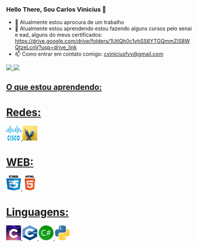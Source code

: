 ### Hello There, Sou Carlos Vinicius 👋
- 🔭 Atualmente estou aprocura de um trabalho
- 🌱 Atualmente estou aprendendo estou fazendo alguns cursos pelo senai e ead, alguns do meus certificados: https://drive.google.com/drive/folders/1UtIQh0c1vhSS6YTGQmmZiS8WQtzeLcnV?usp=drive_link
- 📫 Como entrar em contato comigo: cviniciusfvv@gmail.com

<div>
<a href="https://github.com/cviniciusfvv">
<img loading="lazy" height="180em" src="https://github-readme-stats.vercel.app/api/top-langs/?username=cviniciusfvv&layout=compact&langs_count=7&theme=dracula"/>
<img loading="lazy" height="180em" src="https://github-readme-stats.vercel.app/api?username=cviniciusfvv&show_icons=true&theme=dracula&include_all_commits=true&count_private=true"/>
</div>

## O que estou aprendendo:

# Redes:
<img loading="lazy" src="IMG/cisco/android-chrome-512x512.png" width="40" height="40"/> <img loading="lazy" src="IMG/redes/android-chrome-512x512.png" width="40" height="40"/>

# WEB:
<img loading="lazy" src="IMG/CSS/android-chrome-512x512.png" width="40" height="40"/> <img loading="lazy" src="IMG/HTML/android-chrome-512x512.png" width="40" height="40"/>

# Linguagens:
<img loading="lazy" src="IMG/c/android-chrome-512x512.png" width="40" height="40"/> <img loading="lazy" src="IMG/c++/android-chrome-512x512.png" width="40" height="40"/> <img loading="lazy" src="IMG/Csharp/android-chrome-512x512.png" width="40" height="40"/> <img loading="lazy" src="IMG/python/android-chrome-512x512.png" width="40" height="40"/> 

